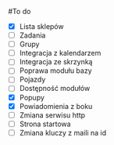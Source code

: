 #To do

- [x] Lista sklepów
- [ ] Zadania 
- [ ] Grupy
- [ ] Integracja z kalendarzem
- [ ] Integracja ze skrzynką
- [ ] Poprawa modułu bazy
- [ ] Pojazdy
- [ ] Dostępność modułów
- [x] Popupy
- [x] Powiadomienia z boku
- [ ] Zmiana serwisu http
- [ ] Strona startowa
- [ ] Zmiana kluczy z maili na id
